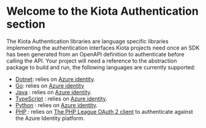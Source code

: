 # Welcome to the Kiota Authentication section

The Kiota Authentication libraries are language specific libraries implementing the authentication interfaces Kiota projects need once an SDK has been generated from an OpenAPI definition to authenticate before calling the API.
Your project will need a reference to the abstraction package to build and run, the following languages are currently supported:

- [Dotnet](https://github.com/microsoft/kiota-authentication-azure-dotnet): relies on [Azure identity](https://www.nuget.org/packages/Azure.Identity).
- [Go](https://github.com/microsoft/kiota-authentication-azure-go/): relies on [Azure identity](https://pkg.go.dev/github.com/Azure/azure-sdk-for-go/sdk/azidentity)
- [Java](./java/azure) : relies on [Azure identity](https://docs.microsoft.com/en-us/java/api/overview/azure/identity-readme?view=azure-java-stable).
- [TypeScript](https://github.com/microsoft/kiota-typescript/tree/main/packages/authentication/azure) : relies on [Azure identity](https://www.npmjs.com/package/@azure/identity).
- [Python](./python/azure) : relies on [Azure identity](https://pypi.org/project/azure-identity/).
- [PHP](https://github.com/microsoft/kiota-authentication-phpleague-php) : relies on [The PHP League OAuth 2 client](https://packagist.org/packages/league/oauth2-client) to authenticate against the Azure Identity platform.
